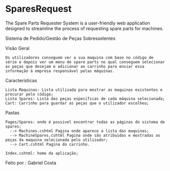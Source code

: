 # SparesRequest
 The Spare Parts Requester System is a user-friendly web application designed to streamline the process of requesting spare parts for machines.

Sistema de Pedido/Gestão de Peças Sobresselentes

Visão Geral

    Os utilizadores conseguem ver a sua maquina com base no código de série e depois ver um menu de spare parts no qual conseguem selecionar as peças que desejam e adicionar ao carrinho para enviar essa informação à empresa responsável pelas máquinas.

Características

    Lista Maquinas: Lista utilizada para mostrar as maquinas existentes e procurar pelo código;
    Lista Spares: Lista das peças especificas de cada máquina selecionada;
    Cart: Carrinho para guardar as peças que o utilizador escolheu;

Pastas

    Pages/Spares: onde é possivel encontrar todas as páginas do sistema de spares;
      --> Machines.cshtml Pagina onde aparece a lista das maquinas;
      --> MachineSpares.cshtml Pagina onde são atribuidas e mostradas as peças da maquina selecionada pelo utilizador;
      --> Cart.cshtml Pagina do carrinho.
      
    Index.cshtml: home da aplicação;

Feito por : Gabriel Costa

